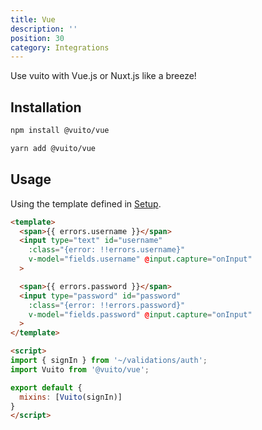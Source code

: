 ```yaml
---
title: Vue
description: ''
position: 30
category: Integrations
---
```


Use vuito with Vue.js or Nuxt.js like a breeze!

## Installation

<code-group>
  <code-block label="NPM" active>

  ```bash
  npm install @vuito/vue
  ```

  </code-block>
  <code-block label="Yarn">

  ```bash
  yarn add @vuito/vue
  ```

  </code-block>
</code-group>

## Usage

Using the template defined in [Setup](/setup).

```html [pages/signin.vue]
<template>
  <span>{{ errors.username }}</span>
  <input type="text" id="username"
    :class="{error: !!errors.username}"
    v-model="fields.username" @input.capture="onInput"
  >

  <span>{{ errors.password }}</span>
  <input type="password" id="password"
    :class="{error: !!errors.password}"
    v-model="fields.password" @input.capture="onInput"
  >
</template>

<script>
import { signIn } from '~/validations/auth';
import Vuito from '@vuito/vue';

export default {
  mixins: [Vuito(signIn)]
}
</script>
```